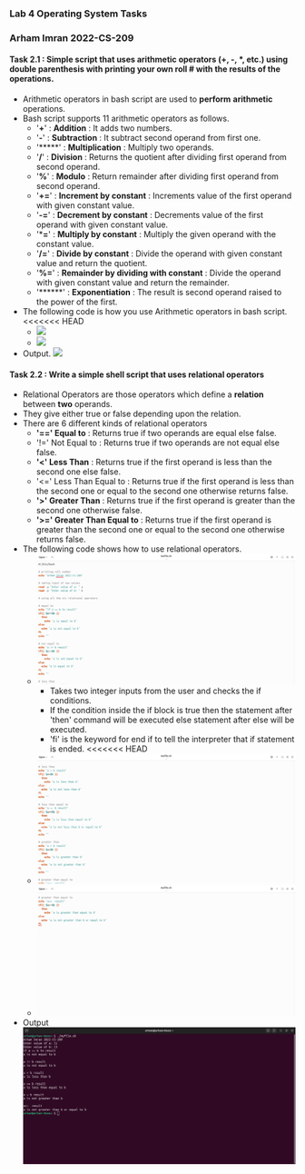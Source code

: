 ### Lab 4 Operating System Tasks

### **Arham Imran 2022-CS-209**

#### Task 2.1 : Simple script that uses **arithmetic** operators (+, -, *, etc.) using double parenthesis with printing your own roll # with the results of the operations.

- Arithmetic operators in bash script are used to **perform** **arithmetic** operations.
- Bash script supports 11 arithmetic operators as follows.
  - '**+**' : **Addition** : It adds two numbers.
  - '**-**' : **Subtraction** : It subtract second operand from first one.
  - '*****' : **Multiplication** : Multiply two operands.
  - '**/**' : **Division** : Returns the quotient after dividing first operand from second operand.
  - '**%**' : **Modulo** : Return remainder after dividing first operand from second operand.
  - '**+=**' : **Increment by constant** : Increments value of the first operand with given constant value.
  - '**-=**' : **Decrement by constant** : Decrements value of the first operand with given constant value.
  - '***=**' : **Multiply by constant** : Multiply the given operand with the constant value.
  - '**/=**' : **Divide by constant** : Divide the operand with given constant value and return the quotient.
  - '**%=**' : **Remainder by dividing with constant** : Divide the operand with given constant value and return the remainder.
  - '******' : **Exponentiation** : The result is second operand raised to the power of the first.
- The following code is how you use Arithmetic operators in bash script. 
<<<<<<< HEAD
  - ![](\Lab4Task2\1.png)
  - ![](\Lab4Task2\2.png)
- Output. ![](\Lab4Task2\3.png)


#### Task 2.2 : Write a simple shell script that uses **relational** operators

- Relational Operators are those operators which define a **relation** between **two** operands.
- They give either true or false depending upon the relation.
- There are 6 different kinds of relational operators
  - **'==' Equal to** : Returns true if two operands are equal else false.
  - '!=' Not Equal to : Returns true if two operands are not equal else false.
  - **'<' Less Than** : Returns true if the first operand is less than the second one else false.
  - '<=' Less Than Equal to : Returns true if the first operand is less than the second one or equal to the second one otherwise returns false.
  - **'>' Greater Than** : Returns true if the first operand is greater than the second one otherwise false.
  - **'>=' Greater Than Equal to** : Returns true if the first operand is greater than the second one or equal to the second one otherwise returns false.
- The following code shows how to use relational operators.
  - ![](Lab4Task2\4.png)
    - Takes two integer inputs from the user and checks the if conditions.
    - If the condition inside the if block is true then the statement after 'then' command will be executed else statement after else will be executed. 
    - 'fi' is the keyword for end if to tell the interpreter that if statement is ended.
<<<<<<< HEAD
  - ![](Lab4Task2\5.png)
  - ![](Lab4Task2\6.png)
- Output ![](Lab4Task2\7.png)

